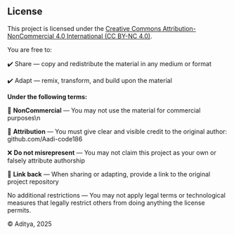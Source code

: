 ## License

This project is licensed under the [Creative Commons Attribution-NonCommercial 4.0 International (CC BY-NC 4.0)](https://creativecommons.org/licenses/by-nc/4.0/).

You are free to:

✔️ Share — copy and redistribute the material in any medium or format

✔️ Adapt — remix, transform, and build upon the material

**Under the following terms:** 

🚫 **NonCommercial** — You may not use the material for commercial purposes\n  

📄 **Attribution** — You must give clear and visible credit to the original author: github.com/Aadi-code186

❌ **Do not misrepresent** — You may not claim this project as your own or falsely attribute authorship

🔗 **Link back** — When sharing or adapting, provide a link to the original project repository

No additional restrictions — You may not apply legal terms or technological measures that legally restrict others from doing anything the license permits.

© Aditya, 2025 
